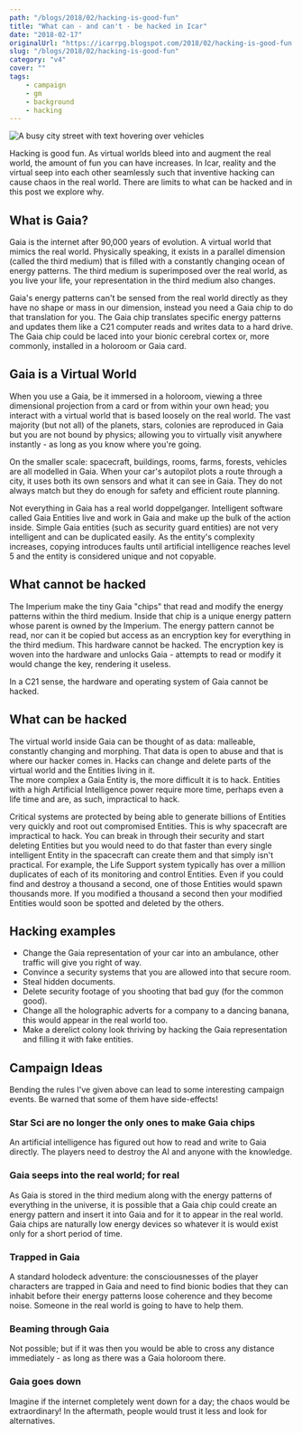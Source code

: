 ```yaml
---
path: "/blogs/2018/02/hacking-is-good-fun"
title: "What can - and can't - be hacked in Icar"
date: "2018-02-17"
originalUrl: "https://icarrpg.blogspot.com/2018/02/hacking-is-good-fun.html"
slug: "/blogs/2018/02/hacking-is-good-fun"
category: "v4"
cover: ""
tags:
    - campaign
    - gm
    - background
    - hacking
---
```

![A busy city street with text hovering over vehicles](https://imgur.com/BDnrx3K.png)

Hacking is good fun. As virtual worlds bleed into and augment the real world, the amount of fun you can have increases. In Icar, reality and the virtual seep into each other seamlessly such that inventive hacking can cause chaos in the real world. There are limits to what can be hacked and in this post we explore why.  

## What is Gaia?

Gaia is the internet after 90,000 years of evolution. A virtual world that mimics the real world. Physically speaking, it exists in a parallel dimension (called the third medium) that is filled with a constantly changing ocean of energy patterns. The third medium is superimposed over the real world, as you live your life, your representation in the third medium also changes.   

Gaia's energy patterns can't be sensed from the real world directly as they have no shape or mass in our dimension, instead you need a Gaia chip to do that translation for you. The Gaia chip translates specific energy patterns and updates them like a C21 computer reads and writes data to a hard drive. The Gaia chip could be laced into your bionic cerebral cortex or, more commonly, installed in a holoroom or Gaia card.  

## Gaia is a Virtual World

When you use a Gaia, be it immersed in a holoroom, viewing a three dimensional projection from a card or from within your own head; you interact with a virtual world that is based loosely on the real world. The vast majority (but not all) of the planets, stars, colonies are reproduced in Gaia but you are not bound by physics; allowing you to virtually visit anywhere instantly - as long as you know where you're going.  

On the smaller scale: spacecraft, buildings, rooms, farms, forests, vehicles are all modelled in Gaia. When your car's autopilot plots a route through a city, it uses both its own sensors and what it can see in Gaia. They do not always match but they do enough for safety and efficient route planning.  

Not everything in Gaia has a real world doppelganger. Intelligent software called Gaia Entities live and work in Gaia and make up the bulk of the action inside. Simple Gaia entities (such as security guard entities) are not very intelligent and can be duplicated easily. As the entity's complexity increases, copying introduces faults until artificial intelligence reaches level 5 and the entity is considered unique and not copyable.  

## What cannot be hacked

The Imperium make the tiny Gaia "chips" that read and modify the energy patterns within the third medium. Inside that chip is a unique energy pattern whose parent is owned by the Imperium. The energy pattern cannot be read, nor can it be copied but access as an encryption key for everything in the third medium. This hardware cannot be hacked. The encryption key is woven into the hardware and unlocks Gaia - attempts to read or modify it would change the key, rendering it useless.  

In a C21 sense, the hardware and operating system of Gaia cannot be hacked.  

## What can be hacked

The virtual world inside Gaia can be thought of as data: malleable, constantly changing and morphing. That data is open to abuse and that is where our hacker comes in. Hacks can change and delete parts of the virtual world and the Entities living in it.  
 The more complex a Gaia Entity is, the more difficult it is to hack. Entities with a high Artificial Intelligence power require more time, perhaps even a life time and are, as such, impractical to hack.  

Critical systems are protected by being able to generate billions of Entities very quickly and root out compromised Entities. This is why spacecraft are impractical to hack. You can break in through their security and start deleting Entities but you would need to do that faster than every single intelligent Entity in the spacecraft can create them and that simply isn't practical. For example, the Life Support system typically has over a million duplicates of each of its monitoring and control Entities. Even if you could find and destroy a thousand a second, one of those Entities would spawn thousands more. If you modified a thousand a second then your modified Entities would soon be spotted and deleted by the others.  

## Hacking examples

* Change the Gaia representation of your car into an ambulance, other traffic will give you right of way. 
* Convince a security systems that you are allowed into that secure room. 
* Steal hidden documents. 
* Delete security footage of you shooting that bad guy (for the common good). 
* Change all the holographic adverts for a company to a dancing banana, this would appear in the real world too. 
* Make a derelict colony look thriving by hacking the Gaia representation and filling it with fake entities.  

## Campaign Ideas

Bending the rules I've given above can lead to some interesting campaign events. Be warned that some of them have side-effects!  

### Star Sci are no longer the only ones to make Gaia chips

An artificial intelligence has figured out how to read and write to Gaia directly. The players need to destroy the AI and anyone with the knowledge.  

### Gaia seeps into the real world; for real

As Gaia is stored in the third medium along with the energy patterns of everything in the universe, it is possible that a Gaia chip could create an energy pattern and insert it into Gaia and for it to appear in the real world. Gaia chips are naturally low energy devices so whatever it is would exist only for a short period of time.  

### Trapped in Gaia

A standard holodeck adventure: the consciousnesses of the player characters are trapped in Gaia and need to find bionic bodies that they can inhabit before their energy patterns loose coherence and they become noise. Someone in the real world is going to have to help them.  

### Beaming through Gaia

Not possible; but if it was then you would be able to cross any distance immediately - as long as there was a Gaia holoroom there.  

### Gaia goes down

Imagine if the internet completely went down for a day; the chaos would be extraordinary! In the aftermath, people would trust it less and look for alternatives.
